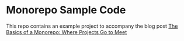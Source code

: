 # Monorepo Sample Code

This repo contains an example project to accompany the blog post [The Basics of a Monorepo: Where Projects Go to Meet](https://sitepen.com/blog/the-basics-of-a-monorepo-where-projects-go-to-meet)